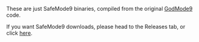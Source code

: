 These are just SafeMode9 binaries, compiled from the original [GodMode9](https://github.com/d0k3/GodMode9) code.

If you want SafeMode9 downloads, please head to the Releases tab, or click [here](https://github.com/jbmagination/SafeMode9/releases).
